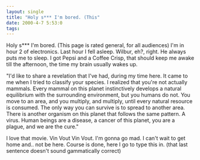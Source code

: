 ```yaml
---
layout: single
title: "Holy s*** I'm bored. (This"
date: 2000-4-7 5:53:0
tags: 
---
```


Holy s*** I'm bored. (This page is rated general, for all audiences) I'm in hour 2 of electronics. Last hour I fell asleep. Wilbur, eh?, right. He always puts me to sleep. I got Pepsi and a Coffee Crisp, that should keep me awake till the afternoon, the time my brain usually wakes up.

"I'd like to share a revelation that I've had, during my time here. It came to me when I tried to classify your species. I realized that you're not actually mammals. Every mammal on this planet instinctively develops a natural equilibrium with the surrounding environment, but you humans do not. You move to an area, and you multiply, and multiply, until every natural resource is consumed. The only way you can survive is to spread to another area. There is another organism on this planet that follows the same pattern. A virus. Human beings are a disease, a cancer of this planet, you are a plague, and we are the cure."

I love that movie. Vin Vout Vin Vout. I'm gonna go mad. I can't wait to get home and.. not be here. Course is done, here I go to type this in. (that last sentence doesn't sound gammatically correct)

